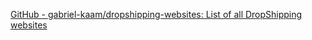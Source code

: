 
[GitHub - gabriel-kaam/dropshipping-websites: List of all DropShipping websites](https://github.com/gabriel-kaam/dropshipping-websites)

